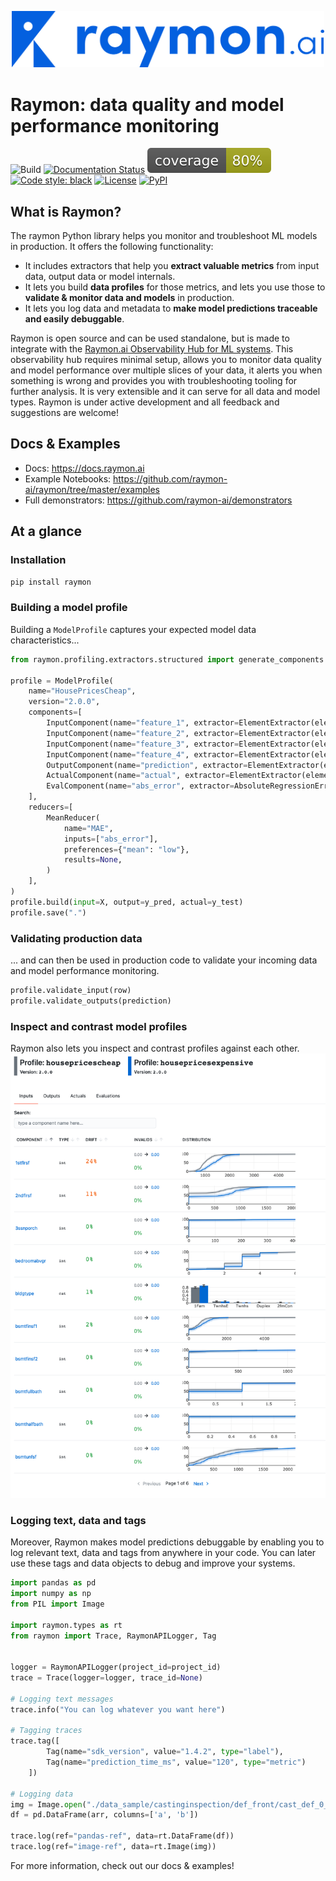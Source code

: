 <p align="center">
  <img width="500"  src="docs/assets/Logo-blue-ai.png">
</p>

# Raymon: data quality and model performance monitoring

![Build](https://github.com/raymon-ai/raymon/workflows/test-build-deploy/badge.svg)
[![Documentation Status](https://readthedocs.org/projects/raymon/badge/?version=latest)](https://docs.raymon.ai/en/latest/?badge=latest)
![Coverage](https://raw.githubusercontent.com/raymon-ai/raymon/master/coverage.svg)
[![Code style: black](https://img.shields.io/badge/code%20style-black-000000.svg)](https://github.com/psf/black)
<a href="https://github.com/raymon-ai/raymon/blob/master/LICENSE.md"><img alt="License" src="https://img.shields.io/github/license/raymon-ai/raymon"></a>
<a href="https://pypi.org/project/raymon/"><img alt="PyPI" src="https://img.shields.io/pypi/v/raymon"></a>
</p>

## What is Raymon?
The raymon Python library helps you monitor and troubleshoot ML models in production. It offers the following functionality:
- It includes extractors that help you **extract valuable metrics** from input data, output data or model internals.
- It lets you build **data profiles** for those metrics, and lets you use those to **validate & monitor data and models** in production.
- It lets you log data and metadata to **make model predictions traceable and easily debuggable**.

Raymon is open source and can be used standalone, but is made to integrate with the [Raymon.ai Observability Hub for ML systems]((http://raymon.ai)). This observability hub requires minimal setup, allows you to monitor data quality and model performance over multiple slices of your data, it alerts you when something is wrong and provides you with troubleshooting tooling for further analysis. It is very extensible and it can serve for all data and model types. Raymon is under active development and all feedback and suggestions are welcome!


## Docs & Examples
- Docs: https://docs.raymon.ai
- Example Notebooks: https://github.com/raymon-ai/raymon/tree/master/examples
- Full demonstrators: https://github.com/raymon-ai/demonstrators


## At a glance

### Installation

```bash
pip install raymon
```
### Building a model profile
Building a `ModelProfile` captures your expected model data characteristics...

```python
from raymon.profiling.extractors.structured import generate_components

profile = ModelProfile(
    name="HousePricesCheap",
    version="2.0.0",
    components=[
        InputComponent(name="feature_1", extractor=ElementExtractor(element="feature_1")),
        InputComponent(name="feature_2", extractor=ElementExtractor(element="feature_2")),
        InputComponent(name="feature_3", extractor=ElementExtractor(element="feature_3")),
        InputComponent(name="feature_4", extractor=ElementExtractor(element="feature_4")),               
        OutputComponent(name="prediction", extractor=ElementExtractor(element=0)),
        ActualComponent(name="actual", extractor=ElementExtractor(element=0)),
        EvalComponent(name="abs_error", extractor=AbsoluteRegressionError()),
    ],
    reducers=[
        MeanReducer(
            name="MAE",
            inputs=["abs_error"],
            preferences={"mean": "low"},
            results=None,
        )
    ],
)
profile.build(input=X, output=y_pred, actual=y_test)
profile.save(".")
```
### Validating production data
... and can then be used in production code to validate your incoming data and model performance monitoring.

```python
profile.validate_input(row)
profile.validate_outputs(prediction)
```
### Inspect and contrast model profiles
Raymon also lets you inspect and contrast profiles against each other.
![Profile contrast preview](docs/assets/profile-contrast.png)


### Logging text, data and tags

Moreover, Raymon makes model predictions debuggable by enabling you to log relevant text, data and tags from anywhere in your code. You can later use these tags and data objects to debug and improve your systems.

```python
import pandas as pd
import numpy as np
from PIL import Image

import raymon.types as rt
from raymon import Trace, RaymonAPILogger, Tag


logger = RaymonAPILogger(project_id=project_id)
trace = Trace(logger=logger, trace_id=None)

# Logging text messages
trace.info("You can log whatever you want here")

# Tagging traces
trace.tag([
        Tag(name="sdk_version", value="1.4.2", type="label"),
        Tag(name="prediction_time_ms", value="120", type="metric")
    ])

# Logging data
img = Image.open("./data_sample/castinginspection/def_front/cast_def_0_0.jpeg")
df = pd.DataFrame(arr, columns=['a', 'b'])

trace.log(ref="pandas-ref", data=rt.DataFrame(df))
trace.log(ref="image-ref", data=rt.Image(img))

```
For more information, check out our docs & examples!

